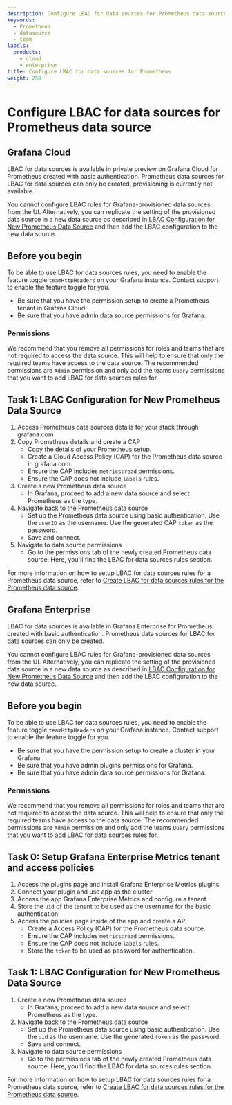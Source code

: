 ```yaml
---
description: Configure LBAC for data sources for Prometheus data source
keywords:
  - Prometheus
  - datasource
  - team
labels:
  products:
    - cloud
    - enterprise
title: Configure LBAC for data sources for Prometheus
weight: 250
---
```


# Configure LBAC for data sources for Prometheus data source

## Grafana Cloud

LBAC for data sources is available in private preview on Grafana Cloud for Prometheus created with basic authentication. Prometheus data sources for LBAC for data sources can only be created, provisioning is currently not available.

You cannot configure LBAC rules for Grafana-provisioned data sources from the UI. Alternatively, you can replicate the setting of the provisioned data source in a new data source as described in [LBAC Configuration for New Prometheus Data Source](https://grafana.com/docs/grafana/latest/administration/data-source-management/teamlbac/configure-teamlbac-for-Prometheus/#task-1-lbac-configuration-for-new-Prometheus-data-source) and then add the LBAC configuration to the new data source.

## Before you begin

To be able to use LBAC for data sources rules, you need to enable the feature toggle `teamHttpHeaders` on your Grafana instance. Contact support to enable the feature toggle for you.

- Be sure that you have the permission setup to create a Prometheus tenant in Grafana Cloud
- Be sure that you have admin data source permissions for Grafana.

### Permissions

We recommend that you remove all permissions for roles and teams that are not required to access the data source. This will help to ensure that only the required teams have access to the data source. The recommended permissions are `Admin` permission and only add the teams `Query` permissions that you want to add LBAC for data sources rules for.

## Task 1: LBAC Configuration for New Prometheus Data Source

1. Access Prometheus data sources details for your stack through grafana.com
1. Copy Prometheus details and create a CAP
   - Copy the details of your Prometheus setup.
   - Create a Cloud Access Policy (CAP) for the Prometheus data source in grafana.com.
   - Ensure the CAP includes `metrics:read` permissions.
   - Ensure the CAP does not include `labels` rules.
1. Create a new Prometheus data source
   - In Grafana, proceed to add a new data source and select Prometheus as the type.
1. Navigate back to the Prometheus data source
   - Set up the Prometheus data source using basic authentication. Use the `userID` as the username. Use the generated CAP `token` as the password.
   - Save and connect.
1. Navigate to data source permissions
   - Go to the permissions tab of the newly created Prometheus data source. Here, you'll find the LBAC for data sources rules section.

For more information on how to setup LBAC for data sources rules for a Prometheus data source, refer to [Create LBAC for data sources rules for the Prometheus data source](https://grafana.com/docs/grafana/<GRAFANA_VERSION>/administration/data-source-management/teamlbac/create-teamlbac-rules/).

## Grafana Enterprise

LBAC for data sources is available in Grafana Enterprise for Prometheus created with basic authentication. Prometheus data sources for LBAC for data sources can only be created.

You cannot configure LBAC rules for Grafana-provisioned data sources from the UI. Alternatively, you can replicate the setting of the provisioned data source in a new data source as described in [LBAC Configuration for New Prometheus Data Source](https://grafana.com/docs/grafana/latest/administration/data-source-management/teamlbac/configure-teamlbac-for-Prometheus/#task-1-lbac-configuration-for-new-Prometheus-data-source) and then add the LBAC configuration to the new data source.

## Before you begin

To be able to use LBAC for data sources rules, you need to enable the feature toggle `teamHttpHeaders` on your Grafana instance. Contact support to enable the feature toggle for you.

- Be sure that you have the permission setup to create a cluster in your Grafana
- Be sure that you have admin plugins permissions for Grafana.
- Be sure that you have admin data source permissions for Grafana.

### Permissions

We recommend that you remove all permissions for roles and teams that are not required to access the data source. This will help to ensure that only the required teams have access to the data source. The recommended permissions are `Admin` permission and only add the teams `Query` permissions that you want to add LBAC for data sources rules for.

## Task 0: Setup Grafana Enterprise Metrics tenant and access policies

1. Access the plugins page and install Grafana Enterprise Metrics plugins
1. Connect your plugin and use app as the cluster
1. Access the app Grafana Enterprise Metrics and configure a tenant
1. Store the `uid` of the tenant to be used as the username for the basic authentication
1. Access the policies page inside of the app and create a AP
   - Create a Access Policy (CAP) for the Prometheus data source.
   - Ensure the CAP includes `metrics:read` permissions.
   - Ensure the CAP does not include `labels` rules.
   - Store the `token` to be used as password for authentication.

## Task 1: LBAC Configuration for New Prometheus Data Source

1. Create a new Prometheus data source
   - In Grafana, proceed to add a new data source and select Prometheus as the type.
1. Navigate back to the Prometheus data source
   - Set up the Prometheus data source using basic authentication. Use the `uid` as the username. Use the generated `token` as the password.
   - Save and connect.
1. Navigate to data source permissions
   - Go to the permissions tab of the newly created Prometheus data source. Here, you'll find the LBAC for data sources rules section.

For more information on how to setup LBAC for data sources rules for a Prometheus data source, refer to [Create LBAC for data sources rules for the Prometheus data source](https://grafana.com/docs/grafana/<GRAFANA_VERSION>/administration/data-source-management/teamlbac/create-teamlbac-rules/).
